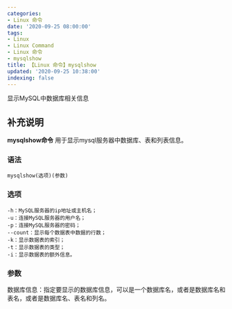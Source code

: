 ```yaml
---
categories:
- Linux 命令
date: '2020-09-25 08:00:00'
tags:
- Linux
- Linux Command
- Linux 命令
- mysqlshow
title: 【Linux 命令】mysqlshow
updated: '2020-09-25 10:38:00'
indexing: false
---
```


显示MySQL中数据库相关信息

## 补充说明

**mysqlshow命令** 用于显示mysql服务器中数据库、表和列表信息。

### 语法

```shell
mysqlshow(选项)(参数)
```

### 选项

```shell
-h：MySQL服务器的ip地址或主机名；
-u：连接MySQL服务器的用户名；
-p：连接MySQL服务器的密码；
--count：显示每个数据表中数据的行数；
-k：显示数据表的索引；
-t：显示数据表的类型；
-i：显示数据表的额外信息。
```

### 参数

数据库信息：指定要显示的数据库信息，可以是一个数据库名，或者是数据库名和表名，或者是数据库名、表名和列名。


<!-- Linux命令行搜索引擎：https://jaywcjlove.github.io/linux-command/ -->
